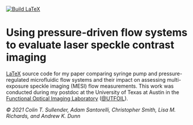 [![Build LaTeX](https://github.com/shiruken/using-pressure-driven-flow-systems-to-evaluate-laser-speckle-contrast-imaging/actions/workflows/main.yml/badge.svg?branch=main)](https://github.com/shiruken/using-pressure-driven-flow-systems-to-evaluate-laser-speckle-contrast-imaging/actions/workflows/main.yml)

# Using pressure-driven flow systems to evaluate laser speckle contrast imaging

[LaTeX](https://www.latex-project.org/) source code for my paper comparing syringe pump and pressure-regulated microfluidic flow systems and their impact on assessing multi-exposure speckle imaging (MESI) flow measurements. This work was conducted during my postdoc at the University of Texas at Austin in the [Functional Optical Imaging Laboratory](https://foil.bme.utexas.edu/) ([@UTFOIL](https://github.com/utfoil)).

_© 2021 Colin T. Sullender, Adam Santorelli, Christopher Smith, Lisa M. Richards, and Andrew K. Dunn_
